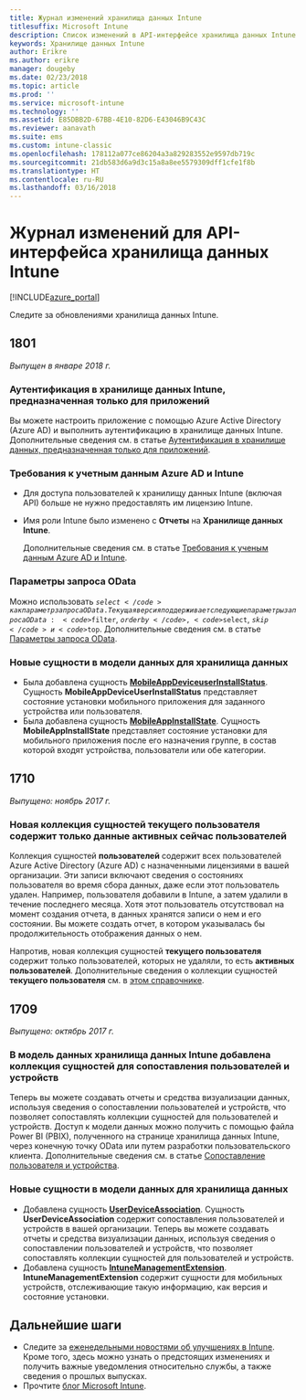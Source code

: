 ```yaml
---
title: Журнал изменений хранилища данных Intune
titlesuffix: Microsoft Intune
description: Список изменений в API-интерфейсе хранилища данных Intune.
keywords: Хранилище данных Intune
author: Erikre
ms.author: erikre
manager: dougeby
ms.date: 02/23/2018
ms.topic: article
ms.prod: ''
ms.service: microsoft-intune
ms.technology: ''
ms.assetid: E85DBB2D-67BB-4E10-82D6-E43046B9C43C
ms.reviewer: aanavath
ms.suite: ems
ms.custom: intune-classic
ms.openlocfilehash: 178112a077ce86204a3a829283552e9597db719c
ms.sourcegitcommit: 21db583d6a9d3c15a8a8ee5579309dff1cfe1f8b
ms.translationtype: HT
ms.contentlocale: ru-RU
ms.lasthandoff: 03/16/2018
---
```

# <a name="change-log-for-the-intune-data-warehouse-api"></a>Журнал изменений для API-интерфейса хранилища данных Intune

[!INCLUDE[azure_portal](./includes/azure_portal.md)]

Следите за обновлениями хранилища данных Intune.

## <a name="1801"></a>1801
_Выпущен в январе 2018 г._

### <a name="intune-data-warehouse-application-only-authentication----1867540---"></a>Аутентификация в хранилище данных Intune, предназначенная только для приложений <!-- 1867540 -->

Вы можете настроить приложение с помощью Azure Active Directory (Azure AD) и выполнить аутентификацию в хранилище данных Intune. Дополнительные сведения см. в статье [Аутентификация в хранилище данных, предназначенная только для приложений](data-warehouse-app-only-auth.md).

### <a name="azure-ad-and-intune-credential-requirements----2077525---"></a>Требования к учетным данным Azure AD и Intune <!-- 2077525 -->

- Для доступа пользователей к хранилищу данных Intune (включая API) больше не нужно предоставлять им лицензию Intune.
- Имя роли Intune было изменено с **Отчеты** на **Хранилище данных Intune**. 

    Дополнительные сведения см. в статье [Требования к ученым данным Azure AD и Intune](reports-api-url.md#azure-ad-and-intune-credential-requirements).

### <a name="odata-query-options----2077711---"></a>Параметры запроса OData <!-- 2077711 -->

Можно использовать <code>$select</code> как параметр запроса OData. Текущая версия поддерживает следующие параметры запроса OData: <code>$filter</code>, <code>$orderby</code>, <code>$select</code>, <code>$skip</code> и <code>$top</code>. Дополнительные сведения см. в статье [Параметры запроса OData](reports-api-url.md#odata-query-options).

### <a name="new-entities-in-the-in-data-warehouse-data-model----2077804---"></a>Новые сущности в модели данных для хранилища данных <!-- 2077804 -->

 - Была добавлена сущность [**MobileAppDeviceuserInstallStatus**](reports-ref-application.md#mobileappdeviceuserinstallstatus). Сущность **MobileAppDeviceUserInstallStatus** представляет состояние установки мобильного приложения для заданного устройства или пользователя.
 - Была добавлена сущность [**MobileAppInstallState**](reports-ref-application.md#mobileappinstallstate). Сущность **MobileAppInstallState** представляет состояние установки для мобильного приложения после его назначения группе, в состав которой входят устройства, пользователи или обе категории. 

## <a name="1710"></a>1710
_Выпущено: ноябрь 2017 г._

### <a name="a-new-entity-collection-named-current-user-is-limited-to-currently-active-user-data----1544273---"></a>Новая коллекция сущностей текущего пользователя содержит только данные активных сейчас пользователей <!-- 1544273 -->

Коллекция сущностей **пользователей** содержит всех пользователей Azure Active Directory (Azure AD) с назначенными лицензиями в вашей организации. Эти записи включают сведения о состояниях пользователя во время сбора данных, даже если этот пользователь удален. Например, пользователя добавили в Intune, а затем удалили в течение последнего месяца. Хотя этот пользователь отсутствовал на момент создания отчета, в данных хранятся записи о нем и его состоянии. Вы можете создать отчет, в котором указывалась бы продолжительность отображения данных о нем.

Напротив, новая коллекция сущностей **текущего пользователя** содержит только пользователей, которых не удаляли, то есть **активных пользователей**. Дополнительные сведения о коллекции сущностей **текущего пользователя**  см. в [этом справочнике](reports-ref-current-user.md).

## <a name="1709"></a>1709
_Выпущено: октябрь 2017 г._

### <a name="user-device-association-entity-collection-added-to-intune-data-warehouse-data-model----1187917---"></a>В модель данных хранилища данных Intune добавлена коллекция сущностей для сопоставления пользователей и устройств <!-- 1187917 -->

Теперь вы можете создавать отчеты и средства визуализации данных, используя сведения о сопоставлении пользователей и устройств, что позволяет сопоставлять коллекции сущностей для пользователей и устройств. Доступ к модели данных можно получить с помощью файла Power BI (PBIX), полученного на странице хранилища данных Intune, через конечную точку OData или путем разработки пользовательского клиента. Дополнительные сведения см. в статье [Сопоставление пользователя и устройства](reports-ref-user-device.md).

### <a name="new-entities-in-the-in-data-warehouse-data-model----1479526--------"></a>Новые сущности в модели данных для хранилища данных <!-- 1479526 --><!-- -->

 - Добавлена сущность [**UserDeviceAssociation**](reports-ref-user-device.md). Сущность **UserDeviceAssociation** содержит сопоставления пользователей и устройств в вашей организации. Теперь вы можете создавать отчеты и средства визуализации данных, используя сведения о сопоставлении пользователей и устройств, что позволяет сопоставлять коллекции сущностей для пользователей и устройств.  
 - Добавлена сущность [**IntuneManagementExtension**](reports-ref-intunemanagementextension.md). **IntuneManagementExtension** содержит сущности для мобильных устройств, отслеживающие такую информацию, как версия и состояние установки.

## <a name="next-steps"></a>Дальнейшие шаги
 - Следите за [еженедельными новостями об улучшениях в Intune](whats-new.md). Кроме того, здесь можно узнать о предстоящих изменениях и получить важные уведомления относительно службы, а также сведения о прошлых выпусках.
 - Прочтите [блог Microsoft Intune](http://go.microsoft.com/fwlink/?LinkID=273882).
